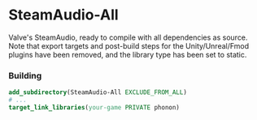 # SteamAudio-All

Valve's SteamAudio, ready to compile with all dependencies as source. Note that export targets and post-build steps for the Unity/Unreal/Fmod plugins have been removed, and the library type has been set to static. 

### Building

```cmake
add_subdirectory(SteamAudio-All EXCLUDE_FROM_ALL)
# ...
target_link_libraries(your-game PRIVATE phonon)
```
